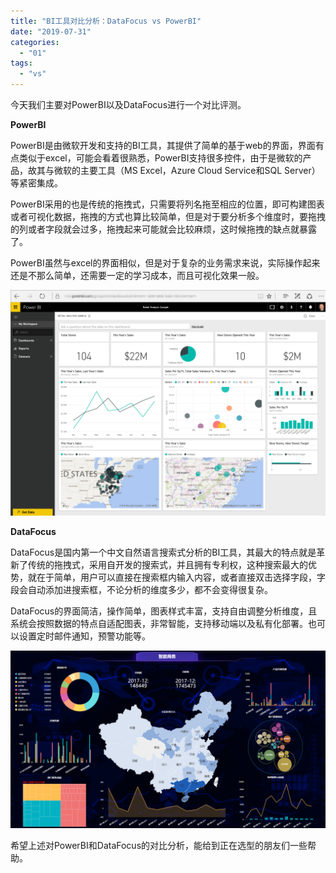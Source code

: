 ```yaml
---
title: "BI工具对比分析：DataFocus vs PowerBI"
date: "2019-07-31"
categories: 
  - "01"
tags: 
  - "vs"
---
```


今天我们主要对PowerBI以及DataFocus进行一个对比评测。

**PowerBI**

PowerBI是由微软开发和支持的BI工具，其提供了简单的基于web的界面，界面有点类似于excel，可能会看着很熟悉，PowerBI支持很多控件，由于是微软的产品，故其与微软的主要工具（MS Excel，Azure Cloud Service和SQL Server）等紧密集成。

PowerBI采用的也是传统的拖拽式，只需要将列名拖至相应的位置，即可构建图表或者可视化数据，拖拽的方式也算比较简单，但是对于要分析多个维度时，要拖拽的列或者字段就会过多，拖拽起来可能就会比较麻烦，这时候拖拽的缺点就暴露了。

PowerBI虽然与excel的界面相似，但是对于复杂的业务需求来说，实际操作起来还是不那么简单，还需要一定的学习成本，而且可视化效果一般。

![](images/word-image-481.png)

**DataFocus**

DataFocus是国内第一个中文自然语言搜索式分析的BI工具，其最大的特点就是革新了传统的拖拽式，采用自开发的搜索式，并且拥有专利权，这种搜索最大的优势，就在于简单，用户可以直接在搜索框内输入内容，或者直接双击选择字段，字段会自动添加进搜索框，不论分析的维度多少，都不会变得很复杂。

DataFocus的界面简洁，操作简单，图表样式丰富，支持自由调整分析维度，且系统会按照数据的特点自适配图表，非常智能，支持移动端以及私有化部署。也可以设置定时邮件通知，预警功能等。

![](images/word-image-482.png)

希望上述对PowerBI和DataFocus的对比分析，能给到正在选型的朋友们一些帮助。

